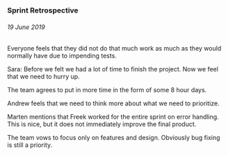 ### Sprint Retrospective
###### 19 June 2019
Everyone feels that they did not do that much work as much as they would normally have
due to impending tests. 

Sara: Before we felt we had a lot of time to finish the project. Now we feel that
we need to hurry up. 

The team agrees to put in more time in the form of some 8 hour days. 

Andrew feels that we need to think more about what we need to prioritize. 

Marten mentions that Freek worked for the entire sprint on error handling. This 
is nice, but it does not immediately improve the final product. 

The team vows to focus only on features and design. Obviously bug fixing is still
a priority. 
